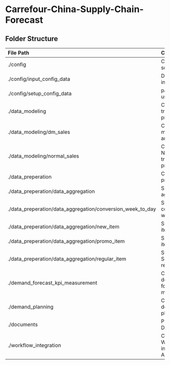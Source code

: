 # Carrefour-China-Supply-Chain-Forecast


Folder Structure
--------

| File Path                                                  | Content                                          |
| :--------------------------------------------------------- | :---------------------------------------------   |
| ./config                                                   | Configs of the scripts                           |
| ./config/input_config_data                                 | Data used as input                               |
| ./config/setup_config_data                                 | parameters used in setup                         |
| ./data_modeling                                            | Code of model training and prediction            |
| ./data_modeling/dm_sales                                   | Code of DM model training and prediction         |
| ./data_modeling/normal_sales                               | Code of Normal model training and prediction     |
| ./data_preperation                                         | Code of data processing                          |
| ./data_preperation/data_aggregation                        | SQLs of Data aggregation                         |
| ./data_preperation/data_aggregation/conversion_week_to_day | SQLs of conversion week to day                   |
| ./data_preperation/data_aggregation/new_item               | SQLs of new item                                 |
| ./data_preperation/data_aggregation/promo_item             | SQLs of promo item                               |
| ./data_preperation/data_aggregation/regular_item           | SQLs and Scala code of regular item              |
| ./demand_forecast_kpi_measurement                          | Code of demand forecast kpi measurement          |
| ./demand_planning                                          | Code of demand planning folder                   |
| ./documents                                                | Project Documentation                            |
| ./workflow_integration                                     | Code of Workflow integrated in Airflow           |

